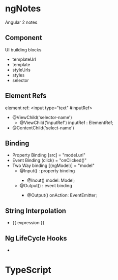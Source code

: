 # ngNotes
Angular 2 notes

## Component
UI building blocks
- templateUrl
- template
- styleUrls
- styles
- selector

## Element Refs
element ref: <input type="text" #inputRef>
- @ViewChild('selector-name')
  - @ViewChild('inputRef') inputRef : ElementRef;
- @ContentChild('select-name')

## Binding
- Property Binding  [src] = "model.url"
- Event Binding  (click) = "onClicked()"
- Two Way binding [(ngModel)] = "model"
  - @Input(<alias>)    : property binding
    - @Inout() model: Model;
  - @Output(<alias>)   : event binding
    - @Output() onAction: EventEmitter<T>;

## String Interpolation
- {{ expression }}

## Ng LifeCycle Hooks
-


#
# TypeScript
